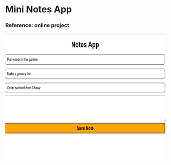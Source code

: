 # Mini Notes App

### Reference:  online project

<img src="https://github.com/Sarah269/verbose-doodle/blob/main/MiniNotesApp/MiniNotesApp.png" height="400" />
